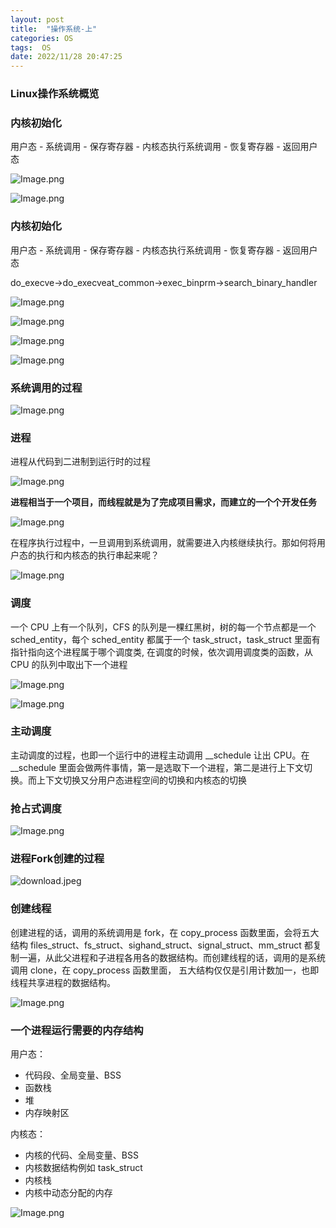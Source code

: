 ```yaml
---
layout: post
title:  "操作系统-上"
categories: OS
tags:  OS
date: 2022/11/28 20:47:25
---
```

### Linux操作系统概览

### 内核初始化

用户态 - 系统调用 - 保存寄存器 - 内核态执行系统调用 - 恢复寄存器 - 返回用户态

![Image.png](https://res.craft.do/user/full/27f84843-d4d8-568d-3b2d-db22e5d6ce15/doc/ED937B27-BC42-42DC-ABC6-04212DE63155/6C97FED1-4457-463A-BB9F-129E0522EFC1_2/w6pwUQCiKUXyUFfECuUj53pGxyxlHwBMM0mT6ky8jmQz/Image.png)

<!--more-->
![Image.png](https://res.craft.do/user/full/27f84843-d4d8-568d-3b2d-db22e5d6ce15/doc/ED937B27-BC42-42DC-ABC6-04212DE63155/392EA7C3-802C-4D65-A9CC-8FEB117635BC_2/ifMx6XfepiWStQxnATEWxjaF2EH1t0DRLPTQmuNgoBkz/Image.png)



### 内核初始化

用户态 - 系统调用 - 保存寄存器 - 内核态执行系统调用 - 恢复寄存器 - 返回用户态

do_execve->do_execveat_common->exec_binprm->search_binary_handler

![Image.png](https://res.craft.do/user/full/27f84843-d4d8-568d-3b2d-db22e5d6ce15/doc/ED937B27-BC42-42DC-ABC6-04212DE63155/8C0B8233-7698-4735-983B-DCA5476B4827_2/ntxnj3T9WNpUiswKlq0hzHi6KeBvKpLyygeYM53KBRcz/Image.png)

![Image.png](https://res.craft.do/user/full/27f84843-d4d8-568d-3b2d-db22e5d6ce15/doc/ED937B27-BC42-42DC-ABC6-04212DE63155/721E1E53-41CE-4DA9-BACA-0A68E2ADBF17_2/qNlEQyxFiV5as40yQuGord3RZPkmiB1hrv7SPj0cAsMz/Image.png)

![Image.png](https://res.craft.do/user/full/27f84843-d4d8-568d-3b2d-db22e5d6ce15/doc/ED937B27-BC42-42DC-ABC6-04212DE63155/5A829BA1-FA33-4101-B84F-E8069AD1EFAB_2/19f0pAliUCw9ft44zNHvz7IFw5lINP573slQmyC6Iw8z/Image.png)

![Image.png](https://res.craft.do/user/full/27f84843-d4d8-568d-3b2d-db22e5d6ce15/doc/ED937B27-BC42-42DC-ABC6-04212DE63155/2B6A58A2-8FEC-4FDA-B0C4-5D4CA8A971A3_2/j7yivE32hoQX2EubcOy6a2l2CTs74B4HPuDL72feOyYz/Image.png)

### 系统调用的过程

![Image.png](https://res.craft.do/user/full/27f84843-d4d8-568d-3b2d-db22e5d6ce15/doc/ED937B27-BC42-42DC-ABC6-04212DE63155/0DDD62AD-0D19-43BF-AD55-A235DD08F56E_2/r4HVzwJt9D9PxiCCPNsbDHxzykazwdhg6mvKRU0GFi0z/Image.png)

### 进程

进程从代码到二进制到运行时的过程

![Image.png](https://res.craft.do/user/full/27f84843-d4d8-568d-3b2d-db22e5d6ce15/doc/ED937B27-BC42-42DC-ABC6-04212DE63155/83C26296-53BB-4CF2-9CCC-E0B32AD17B4E_2/dTncQCCyjMofAX3mvYPcVytn3yYMcF6FaDrUr1stS8Ez/Image.png)

**进程相当于一个项目，而线程就是为了完成项目需求，而建立的一个个开发任务**

![Image.png](https://res.craft.do/user/full/27f84843-d4d8-568d-3b2d-db22e5d6ce15/doc/ED937B27-BC42-42DC-ABC6-04212DE63155/AE54E495-E4F5-4B9C-8E03-6E2404114B09_2/0st7LYGrhqK203dy0pF42f9hwcypDhRmpVUnBixYn5Az/Image.png)

在程序执行过程中，一旦调用到系统调用，就需要进入内核继续执行。那如何将用户态的执行和内核态的执行串起来呢？

![Image.png](https://res.craft.do/user/full/27f84843-d4d8-568d-3b2d-db22e5d6ce15/doc/ED937B27-BC42-42DC-ABC6-04212DE63155/864FAF36-4E49-4C6C-BBC8-71989BA8C622_2/dlxgGJ42HolHy9XVGfST1BVW84jwGjAf3sQkd8FNJ6Iz/Image.png)

### 调度

一个 CPU 上有一个队列，CFS 的队列是一棵红黑树，树的每一个节点都是一个 sched_entity，每个 sched_entity 都属于一个 task_struct，task_struct 里面有指针指向这个进程属于哪个调度类, 在调度的时候，依次调用调度类的函数，从 CPU 的队列中取出下一个进程

![Image.png](https://res.craft.do/user/full/27f84843-d4d8-568d-3b2d-db22e5d6ce15/doc/ED937B27-BC42-42DC-ABC6-04212DE63155/E10D30AB-2AC7-40DA-AE9B-6917192F7560_2/tzkiy5maOcJ81T3exx6kisPDro8km6F8USEqMqUyMs0z/Image.png)

![Image.png](https://res.craft.do/user/full/27f84843-d4d8-568d-3b2d-db22e5d6ce15/doc/ED937B27-BC42-42DC-ABC6-04212DE63155/5A746A48-918A-4C3C-A2ED-29DD2B01842C_2/EOgwSuwPTg7nN1yB0OJps1dTdOYJ0ZcKo2hilJvzBesz/Image.png)

### 主动调度

主动调度的过程，也即一个运行中的进程主动调用 __schedule 让出 CPU。在 __schedule 里面会做两件事情，第一是选取下一个进程，第二是进行上下文切换。而上下文切换又分用户态进程空间的切换和内核态的切换

### 抢占式调度

![Image.png](https://res.craft.do/user/full/27f84843-d4d8-568d-3b2d-db22e5d6ce15/doc/ED937B27-BC42-42DC-ABC6-04212DE63155/C7BAE4F0-C716-45D2-A357-144B01BEEC0A_2/HuO73nvDo8bhM0YHq6u93dezjxnnrAvTqnCqEjUF7sYz/Image.png)

### 进程Fork创建的过程

![download.jpeg](https://res.craft.do/user/full/27f84843-d4d8-568d-3b2d-db22e5d6ce15/doc/ED937B27-BC42-42DC-ABC6-04212DE63155/FB7EC04C-FB5E-41BE-81CB-773F97093A7C_2/KElztMcWw4pPlSUkLP6CLeRjsnLZxj4eiD5J8WdB9Aoz/download.jpeg)

### 创建线程

创建进程的话，调用的系统调用是 fork，在 copy_process 函数里面，会将五大结构 files_struct、fs_struct、sighand_struct、signal_struct、mm_struct 都复制一遍，从此父进程和子进程各用各的数据结构。而创建线程的话，调用的是系统调用 clone，在 copy_process 函数里面， 五大结构仅仅是引用计数加一，也即线程共享进程的数据结构。

![Image.png](https://res.craft.do/user/full/27f84843-d4d8-568d-3b2d-db22e5d6ce15/doc/ED937B27-BC42-42DC-ABC6-04212DE63155/66A8A068-5535-43C4-A2AE-78AE022856F7_2/6XpCOaTI7wC0oF3OpcpYjyCRxpsabAaeIHH2AwT5pZoz/Image.png)

### 一个进程运行需要的内存结构

用户态：

- 代码段、全局变量、BSS
- 函数栈
- 堆
- 内存映射区

内核态：

- 内核的代码、全局变量、BSS
- 内核数据结构例如 task_struct
- 内核栈
- 内核中动态分配的内存

![Image.png](https://res.craft.do/user/full/27f84843-d4d8-568d-3b2d-db22e5d6ce15/doc/ED937B27-BC42-42DC-ABC6-04212DE63155/7966A56D-2424-4582-B71A-030F9507492F_2/CAI6OWeaBX0A0rZNg7ghsdMKmxbQxrbGlBy9kphqZU0z/Image.png)

